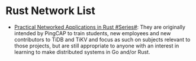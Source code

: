 # Rust Network List

- [Practical Networked Applications in Rust #Series#](https://arveknudsen.com/posts/practical-networked-applications-in-rust/module-1/): They are originally intended by PingCAP to train students, new employees and new contributors to TiDB and TiKV and focus as such on subjects relevant to those projects, but are still appropriate to anyone with an interest in learning to make distributed systems in Go and/or Rust.
